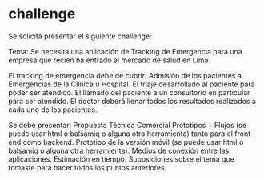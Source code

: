 # challenge

Se solicita presentar el siguiente challenge:

Tema: Se necesita una aplicación de Tracking de Emergencia para una empresa que recién ha entrado al mercado de salud en Lima.  

El tracking de emergencia debe de cubrir:
Admisión de los pacientes a Emergencias de la Clínica u Hospital.
El triaje desarrollado al paciente para poder ser atendido.
El llamado del paciente a un consultorio en particular para ser atendido.
El doctor deberá llenar todos los resultados realizados a cada uno de los pacientes.

Se debe presentar:
Propuesta Técnica Comercial
Prototipos + Flujos (se puede usar html o balsamiq o alguna otra herramienta) tanto para el front-end como backend.
Prototipo de la versión móvil (se puede usar html o balsamiq o alguna otra herramienta).
Medios de conexión entre las aplicaciones.
Estimación en tiempo.
Suposiciones sobre el tema que tomaste para hacer todos los puntos anteriores.
